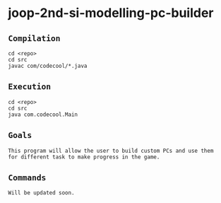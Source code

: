 # joop-2nd-si-modelling-pc-builder

## `Compilation`
    cd <repo>
    cd src
    javac com/codecool/*.java

## `Execution`
    cd <repo>
    cd src
    java com.codecool.Main

## `Goals`

    This program will allow the user to build custom PCs and use them
    for different task to make progress in the game.

## `Commands`

    Will be updated soon.
